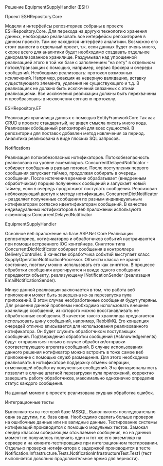 Решение EquipmentSupplyHandler (ESH)

Проект ESHRepository.Core

Модели и интерфейсы репозиториев собраны в проекте ESHRepository.Core.
Для перехода на другую технологию хранения данных, необходимо реализовать все интерфейсы репозиториев в данном проекте.
Там же находится интерфейс аналитики. Возможно его стоит вынести в отдельный проект, т.к. если данных будет очень много, скорее всего для аналитики будет необходимо создавать отдельное денормализованное хранилище.
Раздумывал над упрощенной реализацией этого в той же базе с заполнением "на лету" в отдельном потоке/транзакции с помощью, например, сервис брокера и очереди сообщений. 
Необходимо реализовать: протокол возможных исключений. Например, реакция на неверную валидацию, вставку существующего элемента, удаления не существующего и т.д.
В реализациях не должно быть исключений связанных с этими реализациями. Все исключения реализации должны быть перехвачены и преобразованы в исключения согласно протоколу. 

ESHRepository.EF

Реализация хранилища данных с помощью EntityFramworkCore
Так как CRUD в проекте стандарнтый, не видел смысла писать много кода. Реализован обобщенный репозиторий для всех сущностей. В репозитории для поставок добавлен метод извлечения за период.
Аналитика реализована в виде плоских SQL запросов.

Notifications

Реализация потокобезопасных нотификаторов. Потокобезопасность реализована на уровне экземпляров.
ConcurrentDelayedNotificator - собирает сообщения в разных потоках. После поступления первого сообщения запускает таймер, продолжая собирать в очередь сообщения. 
После истечения времени обрабатывает (внедренным обработчиком) порцию полученных сообщений и  запускает новый таймер, если в очередь продолжают поступать сообщения. Реализован неблокирующий доступ к методу нотификации.
ConcurrentDictNotificator - разделяет полученные сообщения по разным индивидуальным нотификаторам согласно идентификаторам сообщений. В качестве индивидуальных нотификаторов в веб приложении используютя экземпляры ConcurrentDelayedNotificator

EquipmentSupplyHandler

Основное веб приложение на базе ASP.Net Core
Реализации репозиториев, нотификаторов и обработчиков событий настраиваются при помощи встроенного IOC контейнера. 
Синглтон типа ConcurrentDictNotificator собирает сообщения в контроллере DeliveryController.
В качестве обработчика событий выступает класс SupplyOperationNotificationProcessor. Объекты класса не хранят состояние, поэтому можно использовать его как синглтон. В процессе обработки сообщения агрегируются и ввиде одного сообщения передаются объекту, реализующему INotificationSender (реализация EmailNotificationSender).

Минус данной реализации заключается в том, что работа веб приложения может быть завершена из-за перезапуска пула приложений. В этом случае необработанные сообщения будут утеряны.
Для решения данной проблемы необходимо использовать внешнее хранилище сообщений, из которого можно восстанавливать не обработанные сообщения. В качестве такого хранилища предлагается использовать шину сообщений, например, RabbitMQ. Его концепция очередей отлично вписывается для использования реализованного нотификатора. Он будет служить обработчиком поступающих сообщений. Подтверждения обработки сообщений (Acknowledgements) будут отправляться только в случае обработки/отправки соответствующего агрегата сообщений. 
В случае использования данного решения нотификатор можно встроить в тоже самое веб приложение с помощью служб размещения. Для этого необходимо реализовать в нотификаторе поддержку отмены операции, отменяющей обработку полученных сообщений.  Эта функциональность позволит в случае штатной перезагрузки пула приложений, корректно завершить работу обработчиков, максимально однозначно определив статус каждого сообщения.

На данный момент в проекте реализована скудная обработка ошибок.

Интеграционные тесты

Выполняются на тестовой базе MSSQL. Выполняются последовательно один за другим, т.к. база одна. 
Необходимо сделать больше проверок на ошибочные данные или не валидные данные.
Тестирование системы нотификаций производится с помощью модульных тестов. Замокал сендер классом собирающем отсылаемые сообщения, но на данный момент не получилось получить один и тот же его экземпляр на сервере и на клиенте-тестировщике при интеграционном тестировании.
Отдельно проверка нотификатора с задержкой производится в тесте  Notification.Infrastructure.Tests.NotificationInfrastructureTest.Test1 (тест выполняется довольно продолжительное время для верности).

